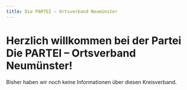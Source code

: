 ```yaml
---
title: Die PARTEI – Ortsverband Neumünster
---
```


# Herzlich willkommen bei der Partei Die PARTEI &ndash; Ortsverband Neumünster!

Bisher haben wir noch keine Informationen über diesen Kreisverband.
